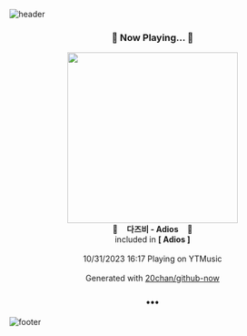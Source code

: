 ![header](https://capsule-render.vercel.app/api?type=wave&height=170&section=header&fontColor=090707&fontAlignX=45&fontAlignY=65&fontSize=100)

<h3 align="center">🎵 Now Playing... 🎵</h3>
<p align="center">
  <a href="https://music.youtube.com/watch?v=shE2JEE2oys">
    <img width="300" src="https://lh3.googleusercontent.com/sfnu9GylRiCiKOOa8NL7LiOsczxetf8Uei6Y_Hxzvrici7IiO1EiCnxyuD6Qzmfsxqmja0Dsw5lrme3i">
  </a>
  <br>
  🎵&nbsp&nbsp&nbsp <b>다즈비 - Adios</b> &nbsp&nbsp&nbsp🎵
  <br>
  included in <b>[ Adios ]</b>
  
  <br />
  <br />
  10/31/2023 16:17 Playing on YTMusic
  <br />
  <br />
  Generated with <a href="https://github.com/20chan/github-now">20chan/github-now</a>
</p>

<h3 align="center">•••</h3>

![footer](https://capsule-render.vercel.app/api?type=wave&height=150&section=footer)
